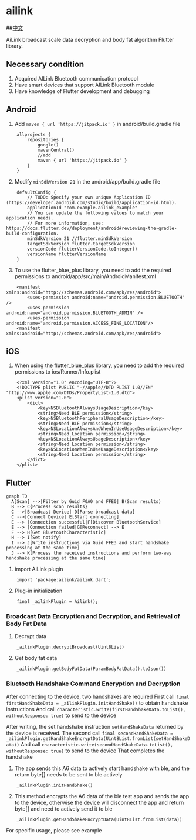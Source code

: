 # ailink

##[中文](README_CN.md)

AiLink broadcast scale data decryption and body fat algorithm Flutter library.

## Necessary condition

1. Acquired AILink Bluetooth communication protocol
2. Have smart devices that support AILink Bluetooth module
3. Have knowledge of Flutter development and debugging

## Android

1. Add ```maven { url 'https://jitpack.io' }``` in android/build.gradle file
```
    allprojects {
        repositories {
            google()
            mavenCentral()
            //add
            maven { url 'https://jitpack.io' }
        }
    }
```

2. Modify ```minSdkVersion 21``` in the android/app/build.gradle file
```
    defaultConfig {
        // TODO: Specify your own unique Application ID (https://developer.android.com/studio/build/application-id.html).
        applicationId "com.example.ailink_example"
        // You can update the following values to match your application needs.
        // For more information, see: https://docs.flutter.dev/deployment/android#reviewing-the-gradle-build-configuration.
        minSdkVersion 21 //flutter.minSdkVersion
        targetSdkVersion flutter.targetSdkVersion
        versionCode flutterVersionCode.toInteger()
        versionName flutterVersionName
    }
```

3. To use the flutter_blue_plus library, you need to add the required permissions to android/app/src/main/AndroidManifest.xml
```
    <manifest xmlns:android="http://schemas.android.com/apk/res/android">
        <uses-permission android:name="android.permission.BLUETOOTH" />
        <uses-permission android:name="android.permission.BLUETOOTH_ADMIN" />
        <uses-permission android:name="android.permission.ACCESS_FINE_LOCATION"/>
    <manifest xmlns:android="http://schemas.android.com/apk/res/android">
```

## iOS
1. When using the flutter_blue_plus library, you need to add the required permissions to ios/Runner/Info.plist
```
    <?xml version="1.0" encoding="UTF-8"?>
    <!DOCTYPE plist PUBLIC "-//Apple//DTD PLIST 1.0//EN" "http://www.apple.com/DTDs/PropertyList-1.0.dtd">
    <plist version="1.0">
        <dict>
            <key>NSBluetoothAlwaysUsageDescription</key>
            <string>Need BLE permission</string>
            <key>NSBluetoothPeripheralUsageDescription</key>
            <string>Need BLE permission</string>
            <key>NSLocationAlwaysAndWhenInUseUsageDescription</key>
            <string>Need Location permission</string>
            <key>NSLocationAlwaysUsageDescription</key>
            <string>Need Location permission</string>
            <key>NSLocationWhenInUseUsageDescription</key>
            <string>Need Location permission</string>
        </dict>
    </plist>
```

## Flutter

```mermaid
graph TD
  A[Scan] -->|Filter by Guid F0A0 and FFE0| B(Scan results)
  B --> C{Process scan results}
  C -->|Broadcast Device| D[Parse broadcast data]
  C -->|Connect Device| E[Start connecting]
  E --> |Connection successful|F[Discover BluetoothService]
  E --> |Connection failed|G[Reconnect] --> E
  F --> H[Get BluetoothCharacteristic]
  H --> I[Set notify]
  I --> J[Write instructions via Guid FFE3 and start handshake processing at the same time]
  J --> K[Process the received instructions and perform two-way handshake processing at the same time]
```

1. import AiLink plugin
```
    import 'package:ailink/ailink.dart';
```

2. Plug-in initialization
```
    final _ailinkPlugin = Ailink();
```

### Broadcast Data Encryption and Decryption, and Retrieval of Body Fat Data

1. Decrypt data
```
    _ailinkPlugin.decryptBroadcast(Uint8List)
```

2. Get body fat data
```
    _ailinkPlugin.getBodyFatData(ParamBodyFatData().toJson())
```

### Bluetooth Handshake Command Encryption and Decryption

After connecting to the device, two handshakes are required
First call  ```final firstHandShakeData = _ailinkPlugin.initHandShake()``` to obtain handshake instructions
And call ```characteristic.write(firstHandShakeData.toList(), withoutResponse: true)``` to send to the device

After writing, the set handshake instruction ```setHandShakeData``` returned by the device is received.
The second call ```final secondHandShakeData = _ailinkPlugin.getHandShakeEncryptData(Uint8List.fromList(setHandShakeData))```
And call ```characteristic.write(secondHandShakeData.toList(), withoutResponse: true)``` to send to the device
That completes the handshake

1. The app sends this A6 data to actively start handshake with ble, and the return byte[] needs to be sent to ble actively
```
    _ailinkPlugin.initHandShake()
```

2. This method encrypts the A6 data of the ble test app and sends the app to the device, otherwise the device will disconnect the app and return byte[] and need to actively send it to ble
```
    _ailinkPlugin.getHandShakeEncryptData(Uint8List.fromList(data))
```

For specific usage, please see example
